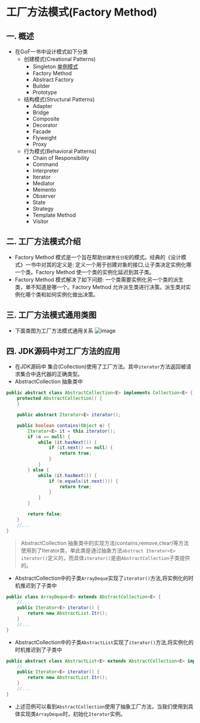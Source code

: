 # 工厂方法模式(Factory Method)
## 一. 概述
- 在GoF一书中设计模式如下分类
    - 创建模式(Creational Patterns)
        - Singleton [单例模式](https://github.com/SpanishSoap/DesignPattern/tree/master/src/main/java/cn/ohbee/singleton)
        - Factory Method
        - Abstract Factory
        - Builder
        - Prototype
    - 结构模式(Structural Patterns)
        - Adapter
        - Bridge
        - Composite
        - Decorator
        - Facade
        - Flyweight
        - Proxy
    - 行为模式(Behavioral Patterns)
        - Chain of Responsibility
        - Command
        - Interpreter
        - Iterator
        - Mediator
        - Memento
        - Observer
        - State
        - Strategy
        - Template Method
        - Visitor
## 二. 工厂方法模式介绍
- Factory Method 模式是一个旨在帮助`创建责任分配`的模式。经典的《设计模式》一书中对其的定义是: 定义一个用于创建对象的接口,让子类决定实例化哪一个类。Factory Method 使一个类的实例化延迟到其子类。
- Factory Method 模式解决了如下问题: 一个类需要实例化另一个类的派生类，单不知道是哪一个。Factory Method 允许派生类进行决策。派生类对实例化哪个类和如何实例化做出决策。
## 三. 工厂方法模式通用类图
- 下面类图为工厂方法模式通用关系
![image](https://media.ohbee.cn/blog_thumbnail_39.jpg)
## 四. JDK源码中对工厂方法的应用
- 在JDK源码中 集合(Collection)使用了工厂方法。其中`iterator`方法返回被请求集合中迭代器的正确类型。
- AbstractCollection 抽象类中
```java
public abstract class AbstractCollection<E> implements Collection<E> {
    protected AbstractCollection() {
    }

    public abstract Iterator<E> iterator();

    public boolean contains(Object o) {
        Iterator<E> it = this.iterator();
        if (o == null) {
            while (it.hasNext()) {
                if (it.next() == null) {
                    return true;
                }
            }
        } else {
            while (it.hasNext()) {
                if (o.equals(it.next())) {
                    return true;
                }
            }
        }

        return false;
    }
    //...
}
```
> AbstractCollection 抽象类中的实现方法(contains,remove,clear)等方法使用到了Iterator类，单此类是通过抽象方法`abstract Iterator<E> iterator()`定义的，而具体`iterator()`是由`AbstractCollection`子类提供的。
- AbstractCollection中的子类`ArrayDeque`实现了`iterator()`方法,将实例化的时机推迟到了子类中
```java
public class ArrayDeque<E> extends AbstractCollection<E> {
    //...
    public Iterator<E> iterator() {
        return new AbstractList.Itr();
    }
    //...
}
```
- AbstractCollection中的子类`AbstractList`实现了`iterator()`方法,将实例化的时机推迟到了子类中
```java
public abstract class AbstractList<E> extends AbstractCollection<E> implements List<E> {
    //...
    public Iterator<E> iterator() {
        return new AbstractList.Itr();
    } 
    //...
}
```
- 上述范例可以看到`AbstractCollection`使用了抽象工厂方法，当我们使用到具体实现类`ArrayDeque`时，初始化`Iterator`实例。
